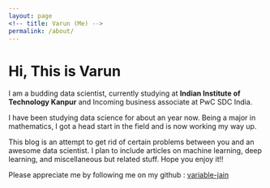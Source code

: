 ```yaml
---
layout: page
<!-- title: Varun (Me) -->
permalink: /about/
---
```


# Hi, This is Varun

I am a budding data scientist, currently studying at **Indian Institute of Technology Kanpur** and Incoming business associate at PwC SDC India.

I have been studying data science for about an year now. Being a major in mathematics, I got a head start in the field and is now working my way up.

This blog is an attempt to get rid of certain problems between you and an awesome data scientist. I plan to include articles on machine learning, deep learning, and miscellaneous but related stuff. Hope you enjoy it!!

Please appreciate me by following me on my github : [variable-jain](https://github.com/variable-jain)
